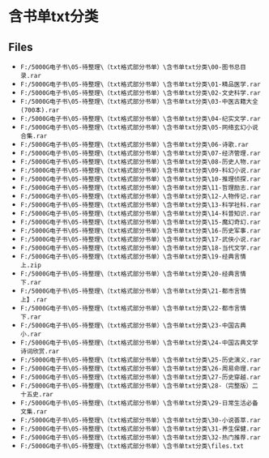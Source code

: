 # 含书单txt分类

## Files

- `F:/5000G电子书\05-待整理\（txt格式部分书单）\含书单txt分类\00-图书总目录.rar`
- `F:/5000G电子书\05-待整理\（txt格式部分书单）\含书单txt分类\01-精品医学.rar`
- `F:/5000G电子书\05-待整理\（txt格式部分书单）\含书单txt分类\02-文史科学.rar`
- `F:/5000G电子书\05-待整理\（txt格式部分书单）\含书单txt分类\03-中医古籍大全(700本).rar`
- `F:/5000G电子书\05-待整理\（txt格式部分书单）\含书单txt分类\04-纪实文学.rar`
- `F:/5000G电子书\05-待整理\（txt格式部分书单）\含书单txt分类\05-网络玄幻小说合集.rar`
- `F:/5000G电子书\05-待整理\（txt格式部分书单）\含书单txt分类\06-诗歌.rar`
- `F:/5000G电子书\05-待整理\（txt格式部分书单）\含书单txt分类\07-经济管理.rar`
- `F:/5000G电子书\05-待整理\（txt格式部分书单）\含书单txt分类\08-历史人物.rar`
- `F:/5000G电子书\05-待整理\（txt格式部分书单）\含书单txt分类\09-科幻小说.rar`
- `F:/5000G电子书\05-待整理\（txt格式部分书单）\含书单txt分类\10-推理侦探.rar`
- `F:/5000G电子书\05-待整理\（txt格式部分书单）\含书单txt分类\11-哲理励志.rar`
- `F:/5000G电子书\05-待整理\（txt格式部分书单）\含书单txt分类\12-人物传记.rar`
- `F:/5000G电子书\05-待整理\（txt格式部分书单）\含书单txt分类\13-科学社科.rar`
- `F:/5000G电子书\05-待整理\（txt格式部分书单）\含书单txt分类\14-科普知识.rar`
- `F:/5000G电子书\05-待整理\（txt格式部分书单）\含书单txt分类\15-魔幻奇幻.rar`
- `F:/5000G电子书\05-待整理\（txt格式部分书单）\含书单txt分类\16-历史军事.rar`
- `F:/5000G电子书\05-待整理\（txt格式部分书单）\含书单txt分类\17-武侠小说.rar`
- `F:/5000G电子书\05-待整理\（txt格式部分书单）\含书单txt分类\18-当代文学.rar`
- `F:/5000G电子书\05-待整理\（txt格式部分书单）\含书单txt分类\19-经典言情上.zip`
- `F:/5000G电子书\05-待整理\（txt格式部分书单）\含书单txt分类\20-经典言情下.rar`
- `F:/5000G电子书\05-待整理\（txt格式部分书单）\含书单txt分类\21-都市言情上】.rar`
- `F:/5000G电子书\05-待整理\（txt格式部分书单）\含书单txt分类\22-都市言情下.rar`
- `F:/5000G电子书\05-待整理\（txt格式部分书单）\含书单txt分类\23-中国古典小.rar`
- `F:/5000G电子书\05-待整理\（txt格式部分书单）\含书单txt分类\24-中国古典文学诗词欣赏.rar`
- `F:/5000G电子书\05-待整理\（txt格式部分书单）\含书单txt分类\25-历史演义.rar`
- `F:/5000G电子书\05-待整理\（txt格式部分书单）\含书单txt分类\26-周易命理.rar`
- `F:/5000G电子书\05-待整理\（txt格式部分书单）\含书单txt分类\27-历史穿越.rar`
- `F:/5000G电子书\05-待整理\（txt格式部分书单）\含书单txt分类\28-（完整版）二十五史.rar`
- `F:/5000G电子书\05-待整理\（txt格式部分书单）\含书单txt分类\29-日常生活必备文集.rar`
- `F:/5000G电子书\05-待整理\（txt格式部分书单）\含书单txt分类\30-小说荟萃.rar`
- `F:/5000G电子书\05-待整理\（txt格式部分书单）\含书单txt分类\31-养生保健.rar`
- `F:/5000G电子书\05-待整理\（txt格式部分书单）\含书单txt分类\32-热门推荐.rar`
- `F:/5000G电子书\05-待整理\（txt格式部分书单）\含书单txt分类\files.txt`
